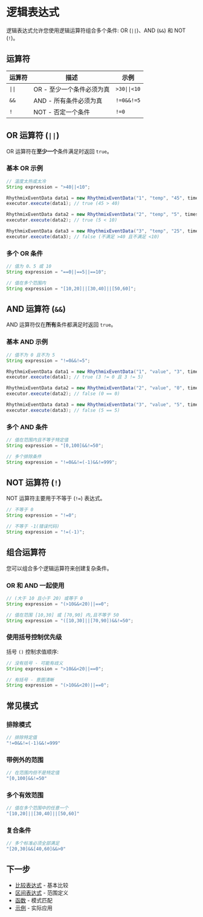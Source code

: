 # 逻辑表达式

逻辑表达式允许您使用逻辑运算符组合多个条件: OR (`||`)、AND (`&&`) 和 NOT (`!`)。

## 运算符

| 运算符 | 描述 | 示例 |
|----------|-------------|---------|
| `\|\|` | OR - 至少一个条件必须为真 | `>30\|\|<10` |
| `&&` | AND - 所有条件必须为真 | `!=0&&!=5` |
| `!` | NOT - 否定一个条件 | `!=0` |

## OR 运算符 (`||`)

OR 运算符在**至少一个**条件满足时返回 `true`。

### 基本 OR 示例

```java
// 温度太热或太冷
String expression = ">40||<10";

RhythmixEventData data1 = new RhythmixEventData("1", "temp", "45", timestamp);
executor.execute(data1); // true (45 > 40)

RhythmixEventData data2 = new RhythmixEventData("2", "temp", "5", timestamp);
executor.execute(data2); // true (5 < 10)

RhythmixEventData data3 = new RhythmixEventData("3", "temp", "25", timestamp);
executor.execute(data3); // false (不满足 >40 且不满足 <10)
```

### 多个 OR 条件

```java
// 值为 0、5 或 10
String expression = "==0||==5||==10";

// 值在多个范围内
String expression = "[10,20]||[30,40]||[50,60]";
```

## AND 运算符 (`&&`)

AND 运算符仅在**所有**条件都满足时返回 `true`。

### 基本 AND 示例

```java
// 值不为 0 且不为 5
String expression = "!=0&&!=5";

RhythmixEventData data1 = new RhythmixEventData("1", "value", "3", timestamp);
executor.execute(data1); // true (3 != 0 且 3 != 5)

RhythmixEventData data2 = new RhythmixEventData("2", "value", "0", timestamp);
executor.execute(data2); // false (0 == 0)

RhythmixEventData data3 = new RhythmixEventData("3", "value", "5", timestamp);
executor.execute(data3); // false (5 == 5)
```

### 多个 AND 条件

```java
// 值在范围内且不等于特定值
String expression = "[0,100]&&!=50";

// 多个排除条件
String expression = "!=0&&!=(-1)&&!=999";
```

## NOT 运算符 (`!`)

NOT 运算符主要用于不等于 (`!=`) 表达式。

```java
// 不等于 0
String expression = "!=0";

// 不等于 -1(错误代码)
String expression = "!=(-1)";
```

## 组合运算符

您可以组合多个逻辑运算符来创建复杂条件。

### OR 和 AND 一起使用

```java
// (大于 10 且小于 20) 或等于 0
String expression = "(>10&&<20)||==0";

// 值在范围 [10,30] 或 [70,90] 内,且不等于 50
String expression = "([10,30]||[70,90])&&!=50";
```

### 使用括号控制优先级

括号 `()` 控制求值顺序:

```java
// 没有括号 - 可能有歧义
String expression = ">10&&<20||==0";

// 有括号 - 意图清晰
String expression = "(>10&&<20)||==0";
```

## 常见模式

### 排除模式

```java
// 排除特定值
"!=0&&!=(-1)&&!=999"
```

### 带例外的范围

```java
// 在范围内但不是特定值
"[0,100]&&!=50"
```

### 多个有效范围

```java
// 值在多个范围中的任意一个
"[10,20]||[30,40]||[50,60]"
```

### 复合条件

```java
// 多个标准必须全部满足
"[20,30]&&[40,60]&&>0"
```

## 下一步

- [比较表达式](./comparison) - 基本比较
- [区间表达式](./interval) - 范围定义
- [函数](./functions/count) - 模式匹配
- [示例](../examples/network-monitoring) - 实际应用


